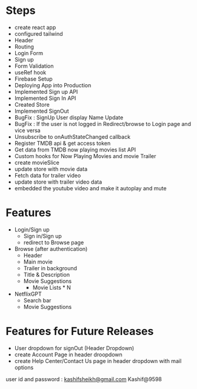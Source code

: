 # Steps
 - create react app
 - configured tailwind
 - Header
 - Routing
 - Login Form
 - Sign up
 - Form Validation
 - useRef hook
 - Firebase Setup
 - Deploying App into Production
 - Implemented Sign up API
 - Implemented Sign In API
 - Created Store
 - Implemented SignOut
 - BugFix : SignUp User display Name Update
 - BugFix : If the user is not logged in Redirect/browse to Login page and vice versa
 - Unsubscribe to onAuthStateChanged callback 
 - Register TMDB api & get access token
 - Get data from TMDB now playing movies list API
 - Custom hooks for Now Playing Movies and movie Trailer
 - create movieSlice
 - update store with movie data
 - Fetch data for trailer video
 - update store with trailer video data
 - embedded the youtube video and make it autoplay and mute

# Features 
 - Login/Sign up
   - Sign in/Sign up
   - redirect to Browse page
 - Browse (after authentication)
   - Header
   - Main movie
    - Trailer in background
    - Title & Description
    - Movie Suggestions
         - Movie Lists * N
 - NetflixGPT
    - Search bar
    - Movie Suggestions


# Features for Future Releases

- User dropdown for signOut (Header Dropdown)
- create Account Page in header droopdown
- create Help Center/Contact Us page in header dropdown with mail options

user id and password : kashifsheikh@gmail.com
Kashif@9598